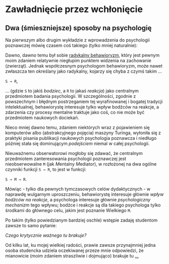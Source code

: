 <!-- -*- coding: utf-8 -*- -->
# Zawładnięcie przez wchłonięcie

## Dwa (śmieszniejsze) sposoby na psychologię

Na pierwszym albo drugim wykładzie z wprowadzenia do psychologii poznawczej mówię czasem coś
takiego (tylko mniej naturalnie):

Dawno, dawno temu był sobie [radykalny
behawioryzm](https://en.wikipedia.org/wiki/Radical_behaviorism), który jest pewnym moim zdaniem
relatywnie niegłupim punktem widzenia na zachowanie (zwierząt). Jednak współczesnym psychologom
behawioryzm, może nawet zwłaszcza ten określany jako radykalny, kojarzy się chyba z czymś takim ...

`S → R`,

... (gdzie `S` to jakiś *bodziec*, a `R` to jakaś *reakcja*) jako centralnym przedmiotem badania
psychologii. W szczególności, zgodnie z powszechnym i błędnym postrzeganiem tej wyrafinowanej i
bogatej tradycji intelektualnej, behawiorystę interesuje tylko wpływ bodźców na reakcje, a zdarzenia
czy procesy mentalne traktuje jako coś, co nie może być przedmiotem naukowych dociekań.

Nieco mniej dawno temu, zdaniem niektórych wraz z pojawieniem się komputerów albo (abstrakcyjnego
pojęcia) maszyny Turinga, wyłoniła się z praktyki pisania publikacji naukowych psychologia poznawcza
i niedługo później stała się dominującym *podejściem* niemal w całej psychologii.

Nieuważnemu obserwatorowi mogłoby się zdawać, że centralnym przedmiotem zanteresowania psychologii
poznawczej jest nieobserwowalne `M` (jak *M*entalny *M*ediator), w rozłożonej na dwa ogólne czynniki
funkcji `S → R`, to jest w funkcji:

`S → M → R`.

Mówiąc - tylko dla pewnych tymczasowych celów dydaktycznych - w naprawdę wulgarnym uproszczeniu,
behawiorystę interesuje głównie *wpływ bodźców na reakcje*, a psychologa interesuje głównie
*psychologiczny mechanizm* tego wpływu; bodźce i reakcje są dla takiego psychologa tylko środkami do
głównego celu, jakim jest poznanie Wielkiego `M`.

Po takim (tylko powiedzianym bardziej oschle) wstępie zadaję studentom zawsze to samo pytanie:

*Czego krytycznie ważnego tu brakuje?*

Od kilku lat, ku mojej wielkiej radości, prawie zawsze przynajmniej jedna osoba studencka udziela
oczekiwanej przeze mnie odpowiedzi, że mianowicie (moim zdaniem straszliwie i dojmująco) brakuje tu
[...](./R36__Sens_zycia.md)
